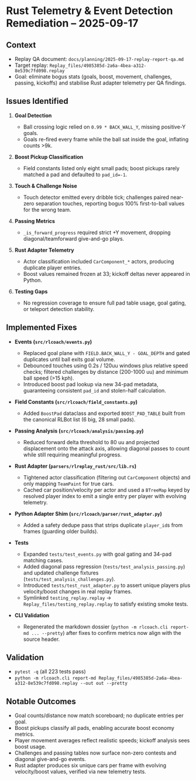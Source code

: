 # Rust Telemetry & Event Detection Remediation – 2025-09-17

## Context
- Replay QA document: `docs/planning/2025-09-17-replay-report-qa.md`
- Target replay: `Replay_files/4985385d-2a6a-4bea-a312-8e539c7fd098.replay`
- Goal: eliminate bogus stats (goals, boost, movement, challenges, passing, kickoffs) and stabilise Rust adapter telemetry per QA findings.

## Issues Identified
1. **Goal Detection**
   - Ball crossing logic relied on `0.99 * BACK_WALL_Y`, missing positive-Y goals.
   - Goals re-fired every frame while the ball sat inside the goal, inflating counts >9k.

2. **Boost Pickup Classification**
   - Field constants listed only eight small pads; boost pickups rarely matched a pad and defaulted to `pad_id=-1`.

3. **Touch & Challenge Noise**
   - Touch detector emitted every dribble tick; challenges paired near-zero separation touches, reporting bogus 100% first-to-ball values for the wrong team.

4. **Passing Metrics**
   - `_is_forward_progress` required strict +Y movement, dropping diagonal/teamforward give-and-go plays.

5. **Rust Adapter Telemetry**
   - Actor classification included `CarComponent_*` actors, producing duplicate player entries.
   - Boost values remained frozen at 33; kickoff deltas never appeared in Python.

6. **Testing Gaps**
   - No regression coverage to ensure full pad table usage, goal gating, or teleport detection stability.

## Implemented Fixes
- **Events (`src/rlcoach/events.py`)**
  - Replaced goal plane with `FIELD.BACK_WALL_Y - GOAL_DEPTH` and gated duplicates until ball exits goal volume.
  - Debounced touches using 0.2s / 120uu windows plus relative speed checks; filtered challenges by distance (200-1000 uu) and minimum ball speed (>15 kph).
  - Introduced boost pad lookup via new 34-pad metadata, guaranteeing consistent `pad_id` and stolen-half calculation.

- **Field Constants (`src/rlcoach/field_constants.py`)**
  - Added `BoostPad` dataclass and exported `BOOST_PAD_TABLE` built from the canonical RLBot list (6 big, 28 small pads).

- **Passing Analysis (`src/rlcoach/analysis/passing.py`)**
  - Reduced forward delta threshold to 80 uu and projected displacement onto the attack axis, allowing diagonal passes to count while still requiring meaningful progress.

- **Rust Adapter (`parsers/rlreplay_rust/src/lib.rs`)**
  - Tightened actor classification (filtering out `CarComponent` objects) and only mapping `TeamPaint` for true cars.
  - Cached car position/velocity per actor and used a `BTreeMap` keyed by resolved player index to emit a single entry per player with evolving telemetry.

- **Python Adapter Shim (`src/rlcoach/parser/rust_adapter.py`)**
  - Added a safety dedupe pass that strips duplicate `player_id`s from frames (guarding older builds).

- **Tests**
  - Expanded `tests/test_events.py` with goal gating and 34-pad matching cases.
  - Added diagonal pass regression (`tests/test_analysis_passing.py`) and updated challenge fixtures (`tests/test_analysis_challenges.py`).
  - Introduced `tests/test_rust_adapter.py` to assert unique players plus velocity/boost changes in real replay frames.
  - Symlinked `testing_replay.replay` → `Replay_files/testing_replay.replay` to satisfy existing smoke tests.

- **CLI Validation**
  - Regenerated the markdown dossier (`python -m rlcoach.cli report-md ... --pretty`) after fixes to confirm metrics now align with the source header.

## Validation
- `pytest -q` (all 223 tests pass)
- `python -m rlcoach.cli report-md Replay_files/4985385d-2a6a-4bea-a312-8e539c7fd098.replay --out out --pretty`

## Notable Outcomes
- Goal counts/distance now match scoreboard; no duplicate entries per goal.
- Boost pickups classify all pads, enabling accurate boost economy metrics.
- Player movement averages reflect realistic speeds; kickoff analysis sees boost usage.
- Challenges and passing tables now surface non-zero contests and diagonal give-and-go events.
- Rust adapter produces six unique cars per frame with evolving velocity/boost values, verified via new telemetry tests.
